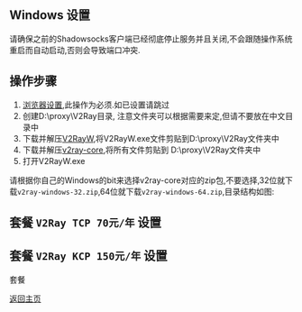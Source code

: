 ## Windows 设置

请确保之前的Shadowsocks客户端已经彻底停止服务并且关闭,不会跟随操作系统重启而自动启动,否则会导致端口冲突.

## 操作步骤
1. [浏览器设置](Brower_settings.md),此操作为必须.如已设置请跳过
2. 创建D:\proxy\V2Ray目录, 注意文件夹可以根据需要来定,但请不要放在中文目录中
3. 下载并解压[V2RayW](https://github.com/Cenmrev/V2RayW/releases),将V2RayW.exe文件剪贴到D:\proxy\V2Ray文件夹中
4. 下载并解压[v2ray-core](https://github.com/v2ray/v2ray-core/releases),将所有文件剪贴到 D:\proxy\V2Ray文件夹中
5. 打开V2RayW.exe

请根据你自己的Windows的bit来选择v2ray-core对应的zip包,不要选择,32位就下载`v2ray-windows-32.zip`,64位就下载`v2ray-windows-64.zip`,目录结构如图:

## 套餐 `V2Ray TCP 70元/年` 设置


## 套餐 `V2Ray KCP 150元/年` 设置

套餐 

[返回主页](README.md)
